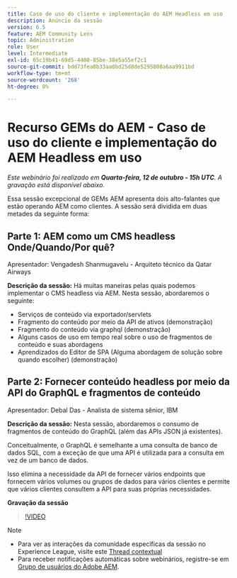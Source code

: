 ```yaml
---
title: Caso de uso do cliente e implementação do AEM Headless em uso
description: Anúncio da sessão
version: 6.5
feature: AEM Community Lens
topic: Administration
role: User
level: Intermediate
exl-id: 05c19b41-69d5-4400-85be-38e5a55ef2c1
source-git-commit: bdd73fea8b33aa0bd25d8de5295808a6aa9911bd
workflow-type: tm+mt
source-wordcount: '268'
ht-degree: 0%

---
```


# Recurso GEMs do AEM - Caso de uso do cliente e implementação do AEM Headless em uso

*Este webinário foi realizado em **Quarta-feira, 12 de outubro - 15h UTC**. A gravação está disponível abaixo.*

Essa sessão excepcional de GEMs AEM apresenta dois alto-falantes que estão operando AEM como clientes. A sessão será dividida em duas metades da seguinte forma:

## Parte 1: AEM como um CMS headless Onde/Quando/Por quê?

Apresentador: Vengadesh Shanmugavelu - Arquiteto técnico da Qatar Airways

**Descrição da sessão:**
Há muitas maneiras pelas quais podemos implementar o CMS headless via AEM.
Nesta sessão, abordaremos o seguinte:

* Serviços de conteúdo via exportador/servlets
* Fragmento do conteúdo por meio da API de ativos (demonstração)
* Fragmento do conteúdo via graphql (demonstração)
* Alguns casos de uso em tempo real sobre o uso de fragmentos de conteúdo e suas abordagens
* Aprendizados do Editor de SPA (Alguma abordagem de solução sobre quando escolher) (demonstração)

## Parte 2: Fornecer conteúdo headless por meio da API do GraphQL e fragmentos de conteúdo

Apresentador: Debal Das - Analista de sistema sênior, IBM

**Descrição da sessão:**
Nesta sessão, abordaremos o consumo de fragmentos de conteúdo do GraphQL (além das APIs JSON já existentes).

Conceitualmente, o GraphQL é semelhante a uma consulta de banco de dados SQL, com a exceção de que uma API é utilizada para a consulta em vez de um banco de dados.

Isso elimina a necessidade da API de fornecer vários endpoints que fornecem vários volumes ou grupos de dados para vários clientes e permite que vários clientes consultem a API para suas próprias necessidades.

**Gravação da sessão**

>[!VIDEO](https://video.tv.adobe.com/v/3410160)

>[!NOTE]
>
>* Para ver as interações da comunidade específicas da sessão no Experience League, visite este [Thread contextual](https://adobe.ly/3r6P4nr)
>* Para receber notificações automáticas sobre webinários, registre-se em [Grupo de usuários do Adobe AEM](https://aem-augs.adobe.com/).

